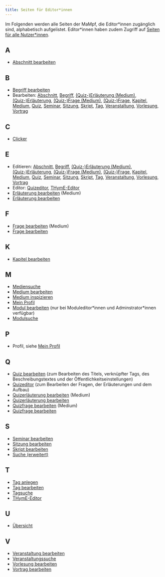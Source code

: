 ```yaml
---
title: Seiten für Editor*innen
---
```


Im Folgenden werden alle Seiten der MaMpf, die Editor\*innen zugänglich sind, alphabetisch aufgelistet. Editor\*innen haben zudem Zugriff auf [Seiten für alle Nutzer\*innen](all-pages).

## A
* [Abschnitt bearbeiten](ed-edit-section)

## B
* [Begriff bearbeiten](ed-edit-tag)
* Bearbeiten: [Abschnitt](ed-edit-section), [Begriff](ed-edit-tag), [(Quiz-)Erläuterung (Medium)](edit-medium-remark), [(Quiz-)Erläuterung](edit-remark), [(Quiz-)Frage (Medium)](edit-medium-question), [(Quiz-)Frage](edit-question), [Kapitel](ed-edit-chapter), [Medium](edit-medium), [Quiz](edit-quiz), [Seminar](ed-edit-seminar), [Sitzung](ed-edit-session), [Skript](ed-edit-manuscript), [Tag](ed-edit-tag), [Veranstaltung](ed-edit-event-series), [Vorlesung](ed-edit-lecture), [Vortrag](edit-talk)

## C
* [Clicker](clicker)

## E
* Editieren: [Abschnitt](ed-edit-section), [Begriff](ed-edit-tag), [(Quiz-)Erläuterung (Medium)](edit-medium-remark), [(Quiz-)Erläuterung](edit-remark), [(Quiz-)Frage (Medium)](edit-medium-question), [(Quiz-)Frage](edit-question), [Kapitel](ed-edit-chapter), [Medium](edit-medium), [Quiz](edit-quiz), [Seminar](ed-edit-seminar), [Sitzung](ed-edit-session), [Skript](ed-edit-manuscript), [Tag](ed-edit-tag), [Veranstaltung](ed-edit-event-series), [Vorlesung](ed-edit-lecture), [Vortrag](edit-talk)
* Editor: [Quizeditor](quiz-editor), [THymE-Editor](thyme-editor)
* [Erläuterung bearbeiten](edit-medium-remark) (Medium)
* [Erläuterung bearbeiten](edit-remark)

## F
* [Frage bearbeiten](edit-medium-question) (Medium)
* [Frage bearbeiten](edit-question)

## K
* [Kapitel bearbeiten](ed-edit-chapter)

## M
* [Mediensuche](ed-search-extended#tab-mediensuche)
* [Medium bearbeiten](edit-medium)
* [Medium inspizieren](ed-inspect-medium)
* [Mein Profil](ed-profile)
* [Modul bearbeiten](ed-edit-module) (nur bei Moduleditor\*innen und Adminstrator\*innen verfügbar)
* [Modulsuche](ed-search-extended#tab-modulsuche)

## P
* Profil, siehe [Mein Profil](ed-profile)

## Q
* [Quiz bearbeiten](edit-quiz) (zum Bearbeiten des Titels, verknüpfter Tags, des Beschreibungstextes und der Öffentlichkeitseinstellungen)
* [Quizeditor](quiz-editor) (zum Bearbeiten der Fragen, der Erläuterungen und dem Aufbau)
* [Quizerläuterung bearbeiten](edit-medium-remark) (Medium)
* [Quizerläuterung bearbeiten](edit-remark)
* [Quizfrage bearbeiten](edit-medium-question) (Medium)
* [Quizfrage bearbeiten](edit-question)

## S
* [Seminar bearbeiten](ed-edit-seminar)
* [Sitzung bearbeiten](ed-edit-session)
* [Skript bearbeiten](ed-edit-manuscript)
* [Suche (erweitert)](ed-search-extended)

## T
* [Tag anlegen](ed-create-tag)
* [Tag bearbeiten](ed-edit-tag)
* [Tagsuche](ed-search-extended#tab-tagsuche)
* [THymE-Editor](thyme-editor)

## U
* [Übersicht](ed-overview)

## V
* [Veranstaltung bearbeiten](ed-edit-event-series)
* [Veranstaltungssuche](ed-search-extended#tab-veranstaltungssuche)
* [Vorlesung bearbeiten](ed-edit-lecture)
* [Vortrag bearbeiten](edit-talk)
